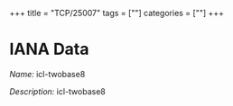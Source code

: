+++
title = "TCP/25007"
tags = [""]
categories = [""]
+++

# IANA Data

_Name:_ icl-twobase8

_Description:_ icl-twobase8

